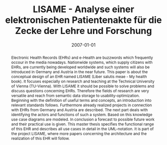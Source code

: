 ---
abstract: Electronic Health Records (EHRs) and e-Health are buzzwords which frequently
  occour in the media nowadays. Nationwide systems, which supply citizens with EHRs,
  are currently being developed worldwide and such systems will also be introduced
  in Germany and Austria in the near future. This paper is about the conceptual design
  of an EHR named LISAME (Liber salutis meae - My health book). It focuses especially
  on research and teaching at the Technical University of Vienna (TU-Vienna). With
  LISAME it should be possible to solve problems and discuss questions concerning
  EHRs. Therefore the fields of research are very versatile and reach from semantic
  data storage to usability-optimization. Beginning with the definition of useful
  terms and concepts, an introduction into relevant standards follows. Furthermore
  already realized projects in connection with EHRs from Germany and Austria are described.
  The next part deals with identifying the actors and functions of such a system.
  Based on this knowledge use case diagrams are modeled. In conclusion a forecast
  to possible future work and their practical use is given. This master thesis specifies
  the functional range of this EHR and describes all use cases in detail in the UML-notation.
  It is part of the project LISAME, where more papers concerning the architecture
  and the realization of this EHR will follow.
authors:
- Klemens Leeb
date: '2007-01-01'
featured: false
publication_types:
- '7'
publishDate: '2007-01-01'
title: LISAME - Analyse einer elektronischen Patientenakte für die Zecke der Lehre
  und Forschung
url_pdf: ''
---